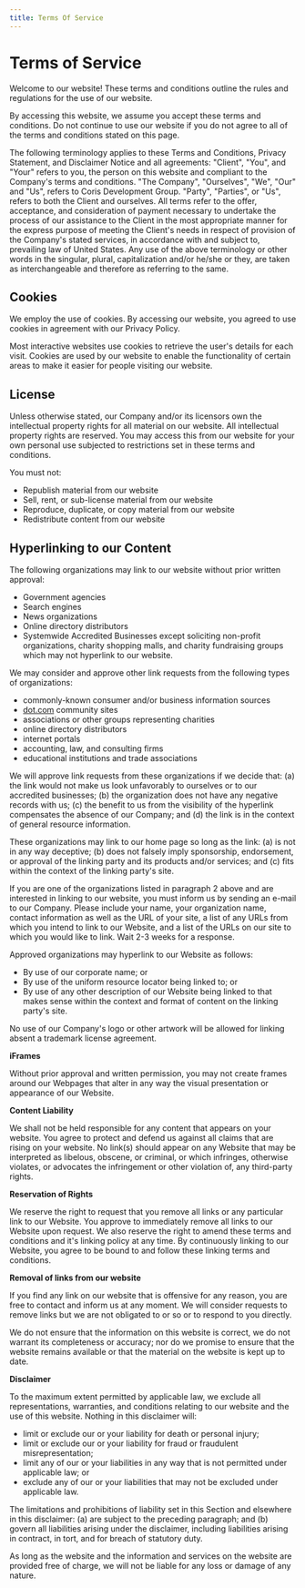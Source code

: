 ```yaml
---
title: Terms Of Service
---
```

# Terms of Service

Welcome to our website! These terms and conditions outline the rules and regulations for the use of our website.

By accessing this website, we assume you accept these terms and conditions. Do not continue to use our website if you do not agree to all of the terms and conditions stated on this page.

The following terminology applies to these Terms and Conditions, Privacy Statement, and Disclaimer Notice and all agreements: "Client", "You", and "Your" refers to you, the person on this website and compliant to the Company's terms and conditions. "The Company", "Ourselves", "We", "Our" and "Us", refers to Coris Development Group. "Party", "Parties", or "Us", refers to both the Client and ourselves. All terms refer to the offer, acceptance, and consideration of payment necessary to undertake the process of our assistance to the Client in the most appropriate manner for the express purpose of meeting the Client's needs in respect of provision of the Company's stated services, in accordance with and subject to, prevailing law of United States. Any use of the above terminology or other words in the singular, plural, capitalization and/or he/she or they, are taken as interchangeable and therefore as referring to the same.

## Cookies

We employ the use of cookies. By accessing our website, you agreed to use cookies in agreement with our Privacy Policy.

Most interactive websites use cookies to retrieve the user's details for each visit. Cookies are used by our website to enable the functionality of certain areas to make it easier for people visiting our website.

## License

Unless otherwise stated, our Company and/or its licensors own the intellectual property rights for all material on our website. All intellectual property rights are reserved. You may access this from our website for your own personal use subjected to restrictions set in these terms and conditions.

You must not:

- Republish material from our website
- Sell, rent, or sub-license material from our website
- Reproduce, duplicate, or copy material from our website
- Redistribute content from our website

## Hyperlinking to our Content

The following organizations may link to our website without prior written approval:

- Government agencies
- Search engines
- News organizations
- Online directory distributors
- Systemwide Accredited Businesses except soliciting non-profit organizations, charity shopping malls, and charity fundraising groups which may not hyperlink to our website.

We may consider and approve other link requests from the following types of organizations:

- commonly-known consumer and/or business information sources
- [dot.com](http://dot.com/) community sites
- associations or other groups representing charities
- online directory distributors
- internet portals
- accounting, law, and consulting firms
- educational institutions and trade associations

We will approve link requests from these organizations if we decide that: (a) the link would not make us look unfavorably to ourselves or to our accredited businesses; (b) the organization does not have any negative records with us; (c) the benefit to us from the visibility of the hyperlink compensates the absence of our Company; and (d) the link is in the context of general resource information.

These organizations may link to our home page so long as the link: (a) is not in any way deceptive; (b) does not falsely imply sponsorship, endorsement, or approval of the linking party and its products and/or services; and (c) fits within the context of the linking party's site.

If you are one of the organizations listed in paragraph 2 above and are interested in linking to our website, you must inform us by sending an e-mail to our Company. Please include your name, your organization name, contact information as well as the URL of your site, a list of any URLs from which you intend to link to our Website, and a list of the URLs on our site to which you would like to link. Wait 2-3 weeks for a response.

Approved organizations may hyperlink to our Website as follows:

- By use of our corporate name; or
- By use of the uniform resource locator being linked to; or
- By use of any other description of our Website being linked to that makes sense within the context and format of content on the linking party's site.

No use of our Company's logo or other artwork will be allowed for linking absent a trademark license agreement.

**iFrames**

Without prior approval and written permission, you may not create frames around our Webpages that alter in any way the visual presentation or appearance of our Website.

**Content Liability**

We shall not be held responsible for any content that appears on your website. You agree to protect and defend us against all claims that are rising on your website. No link(s) should appear on any Website that may be interpreted as libelous, obscene, or criminal, or which infringes, otherwise violates, or advocates the infringement or other violation of, any third-party rights.

**Reservation of Rights**

We reserve the right to request that you remove all links or any particular link to our Website. You approve to immediately remove all links to our Website upon request. We also reserve the right to amend these terms and conditions and it's linking policy at any time. By continuously linking to our Website, you agree to be bound to and follow these linking terms and conditions.

**Removal of links from our website**

If you find any link on our website that is offensive for any reason, you are free to contact and inform us at any moment. We will consider requests to remove links but we are not obligated to or so or to respond to you directly.

We do not ensure that the information on this website is correct, we do not warrant its completeness or accuracy; nor do we promise to ensure that the website remains available or that the material on the website is kept up to date.

**Disclaimer**

To the maximum extent permitted by applicable law, we exclude all representations, warranties, and conditions relating to our website and the use of this website. Nothing in this disclaimer will:

- limit or exclude our or your liability for death or personal injury;
- limit or exclude our or your liability for fraud or fraudulent misrepresentation;
- limit any of our or your liabilities in any way that is not permitted under applicable law; or
- exclude any of our or your liabilities that may not be excluded under applicable law.

The limitations and prohibitions of liability set in this Section and elsewhere in this disclaimer: (a) are subject to the preceding paragraph; and (b) govern all liabilities arising under the disclaimer, including liabilities arising in contract, in tort, and for breach of statutory duty.

As long as the website and the information and services on the website are provided free of charge, we will not be liable for any loss or damage of any nature.